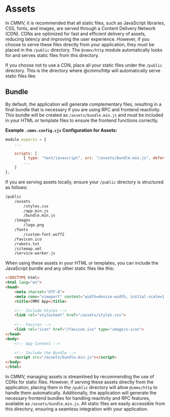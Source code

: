 # Assets

In CMMV, it is recommended that all static files, such as JavaScript libraries, CSS, fonts, and images, are served through a Content Delivery Network (CDN). CDNs are optimized for fast and efficient delivery of assets, reducing latency and improving the user experience. However, if you choose to serve these files directly from your application, they must be placed in the ``/public`` directory. The ``@cmmv/http`` module automatically looks for and serves static files from this directory.

If you choose not to use a CDN, place all your static files under the ``/public`` directory. This is the directory where @cmmv/http will automatically serve static files like:

## Bundle 

By default, the application will generate complementary files, resulting in a final bundle that is necessary if you are using RPC and frontend reactivity. This bundle will be created as ``/assets/bundle.min.js`` and must be included in your HTML or template files to ensure the frontend functions correctly.

**Example ``.cmmv.config.cjs`` Configuration for Assets:**

```javascript
module.exports = {
    ...

    scripts: [
        { type: "text/javascript", src: "/assets/bundle.min.js", defer: "defer" },
        ...
    ]
};
```

If you are serving assets locally, ensure your ``/public`` directory is structured as follows:

```bash
/public
    /assets
        /styles.css
        /app.min.js
        /bundle.min.js
    /images
        /logo.png
    /fonts
        /custom-font.woff2
    /favicon.ico
    /robots.txt
    /sitemap.xml
    /service-worker.js
```

When using these assets in your HTML or templates, you can include the JavaScript bundle and any other static files like this:

```html
<!DOCTYPE html>
<html lang="en">
<head>
    <meta charset="UTF-8">
    <meta name="viewport" content="width=device-width, initial-scale=1.0">
    <title>CMMV App</title>

    <!-- Include Styles -->
    <link rel="stylesheet" href="/assets/styles.css">
    
    <!-- Favicon -->
    <link rel="icon" href="/favicon.ico" type="image/x-icon">
</head>
<body>
    <!-- App Content -->

    <!-- Include the Bundle -->
    <script src="/assets/bundle.min.js"></script>
</body>
</html>
```

In CMMV, managing assets is streamlined by recommending the use of CDNs for static files. However, if serving these assets directly from the application, placing them in the ``/public`` directory will allow ``@cmmv/http`` to handle them automatically. Additionally, the application will generate the necessary frontend bundles for handling reactivity and RPC features, available as ``/assets/bundle.min.js``. All static files are easily accessible from this directory, ensuring a seamless integration with your application.